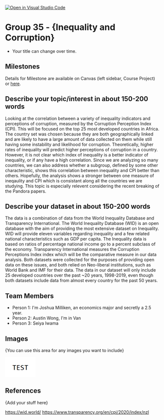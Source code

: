 [![Open in Visual Studio Code](https://classroom.github.com/assets/open-in-vscode-f059dc9a6f8d3a56e377f745f24479a46679e63a5d9fe6f495e02850cd0d8118.svg)](https://classroom.github.com/online_ide?assignment_repo_id=464634&assignment_repo_type=GroupAssignmentRepo)
# Group 35 - {Inequality and Corruption}

- Your title can change over time.

## Milestones

Details for Milestone are available on Canvas (left sidebar, Course Project) or [here](https://firas.moosvi.com/courses/data301/project/milestone01.html).

## Describe your topic/interest in about 150-200 words

Looking at the correlation between a variety of inequality indicators and perceptions of corruption, measured by the Corruption Perception Index (CPI). This will be focused on the top 25 most developed countries in Africa. The country set was chosen because they are both geographically linked and are likely to have a large amount of data collected on them while still having some instability and likelihood for corruption. Theoretically, higher rates of inequality will predict higher perceptions of corruption in a country. However, it is not clear which index of inequality is a better indicator of inequality, or if any have a high correlation. Since we are analyzing so many countries, we can also address whether a subgroup, defined by some other characteristic, shows this correlation between inequality and CPI better than others. Hopefully, the analysis shows a stronger between one measure of ineqaulity and CPI which is consistant along all the countries we are studying. This topic is especially relevent considering the recent breaking of the Pandora papers. 

## Describe your dataset in about 150-200 words

The data is a combination of data from the World Inequality Database and Transparency International. The World Inequality Database (WID) is an open database with the aim of providing the most extensive dataset on Inequality. WID will provide eleven variables regarding inequality and a few related national characteristics such as GDP per capita. The Inequality data is based on ratios of percentage national income go to a percent subclass of the economy. Transparency International measures the Corruption Perceptions Index index which will be the comparative measure in our data analysis. Both datasets were collected for the purposes of providing open data on these issues, and both relied on Neo-liberal institutions, such as World Bank and IMF for their data. The data in our dataset will only include 25 developed countries over the past ~20 years, 1998-2019, even though both datasets include data from almost every country for the past 50 years.

## Team Members

- Person 1: I'm Joshua Milliken, an economics major and secretly a 2.5 year.
- Person 2: Austin Wong, I'm in Van
- Person 3: Seiya Iwama

## Images

{You can use this area for any images you want to include}

<img src ="images/test.png" width="100px">

## References

{Add your stuff here}


https://wid.world/
https://www.transparency.org/en/cpi/2020/index/nzl 
